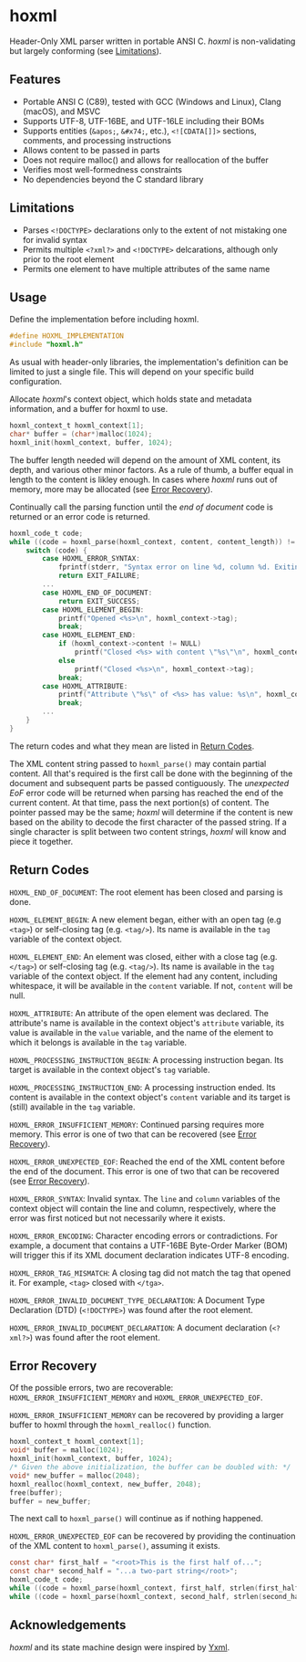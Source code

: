 # hoxml

Header-Only XML parser written in portable ANSI C. *hoxml* is non-validating but largely conforming (see [Limitations](#limitations)).


## Features

- Portable ANSI C (C89), tested with GCC (Windows and Linux), Clang (macOS), and MSVC
- Supports UTF-8, UTF-16BE, and UTF-16LE including their BOMs
- Supports entities (`&apos;`, `&#x74;`, etc.), `<![CDATA[]]>` sections, comments, and processing instructions
- Allows content to be passed in parts
- Does not require malloc() and allows for reallocation of the buffer
- Verifies most well-formedness constraints
- No dependencies beyond the C standard library


## Limitations

- Parses `<!DOCTYPE>` declarations only to the extent of not mistaking one for invalid syntax
- Permits multiple `<?xml?>` and `<!DOCTYPE>` delcarations, although only prior to the root element
- Permits one element to have multiple attributes of the same name


## Usage

Define the implementation before including hoxml.
``` c
#define HOXML_IMPLEMENTATION
#include "hoxml.h"
```
As usual with header-only libraries, the implementation's definition can be limited to just a single file. This will depend on your specific build configuration.

Allocate *hoxml*'s context object, which holds state and metadata information, and a buffer for hoxml to use.
``` c
hoxml_context_t hoxml_context[1];
char* buffer = (char*)malloc(1024);
hoxml_init(hoxml_context, buffer, 1024);
```
The buffer length needed will depend on the amount of XML content, its depth, and various other minor factors. As a rule of thumb, a buffer equal in length to the content is likley enough. In cases where *hoxml* runs out of memory, more may be allocated (see [Error Recovery](#error-recovery)).

Continually call the parsing function until the *end of document* code is returned or an error code is returned.
``` c
hoxml_code_t code;
while ((code = hoxml_parse(hoxml_context, content, content_length)) != HOXML_END_OF_DOCUMENT) {
    switch (code) {
        case HOXML_ERROR_SYNTAX:
            fprintf(stderr, "Syntax error on line %d, column %d. Exiting...\n", hoxml_context->line, hoxml_context->column);
            return EXIT_FAILURE;
        ...
        case HOXML_END_OF_DOCUMENT:
            return EXIT_SUCCESS;
        case HOXML_ELEMENT_BEGIN:
            printf("Opened <%s>\n", hoxml_context->tag);
            break;
        case HOXML_ELEMENT_END:
            if (hoxml_context->content != NULL)
                printf("Closed <%s> with content \"%s\"\n", hoxml_context->tag, hoxml_context->content);
            else
                printf("Closed <%s>\n", hoxml_context->tag);
            break;
        case HOXML_ATTRIBUTE:
            printf("Attribute \"%s\" of <%s> has value: %s\n", hoxml_context->attribute, hoxml_context->tag, hoxml_context->value);
            break;
        ...
    }
}
```
The return codes and what they mean are listed in [Return Codes](#return-codes).

The XML content string passed to `hoxml_parse()` may contain partial content. All that's required is the first call be done with the beginning of the document and subsequent parts be passed contiguously.
The *unexpected EoF* error code will be returned when parsing has reached the end of the current content. At that time, pass the next portion(s) of content. The pointer passed may be the same; *hoxml* will determine if the content is new based on the ability to decode the first character of the passed string. If a single character is split between two content strings, *hoxml* will know and piece it together.


## Return Codes

`HOXML_END_OF_DOCUMENT`: The root element has been closed and parsing is done.

`HOXML_ELEMENT_BEGIN`: A new element began, either with an open tag (e.g `<tag>`) or self-closing tag (e.g. `<tag/>`). Its name is available in the `tag` variable of the context object.

`HOXML_ELEMENT_END`: An element was closed, either with a close tag (e.g. `</tag>`) or self-closing tag (e.g. `<tag/>`). Its name is available in the `tag` variable of the context object. If the element had any content, including whitespace, it will be available in the `content` variable. If not, `content` will be null.

`HOXML_ATTRIBUTE`: An attribute of the open element was declared. The attribute's name is available in the context object's `attribute` variable, its value is available in the `value` variable, and the name of the element to which it belongs is available in the `tag` variable.

`HOXML_PROCESSING_INSTRUCTION_BEGIN`: A processing instruction began. Its target is available in the context object's `tag` variable.

`HOXML_PROCESSING_INSTRUCTION_END`: A processing instruction ended. Its content is available in the context object's `content` variable and its target is (still) available in the `tag` variable.

`HOXML_ERROR_INSUFFICIENT_MEMORY`: Continued parsing requires more memory. This error is one of two that can be recovered (see [Error Recovery](#error-recovery)).

`HOXML_ERROR_UNEXPECTED_EOF`: Reached the end of the XML content before the end of the document. This error is one of two that can be recovered (see [Error Recovery](#error-recovery)).

`HOXML_ERROR_SYNTAX`: Invalid syntax. The `line` and `column` variables of the context object will contain the line and column, respectively, where the error was first noticed but not necessarily where it exists.

`HOXML_ERROR_ENCODING`: Character encoding errors or contradictions. For example, a document that contains a UTF-16BE Byte-Order Marker (BOM) will trigger this if its XML document declaration indicates UTF-8 encoding.

`HOXML_ERROR_TAG_MISMATCH`: A closing tag did not match the tag that opened it. For example, `<tag>` closed with `</tga>`.

`HOXML_ERROR_INVALID_DOCUMENT_TYPE_DECLARATION`: A Document Type Declaration (DTD) (`<!DOCTYPE>`) was found after the root element.

`HOXML_ERROR_INVALID_DOCUMENT_DECLARATION`: A document declaration (`<?xml?>`) was found after the root element.


## Error Recovery

Of the possible errors, two are recoverable: `HOXML_ERROR_INSUFFICIENT_MEMORY` and `HOXML_ERROR_UNEXPECTED_EOF`.

`HOXML_ERROR_INSUFFICIENT_MEMORY` can be recovered by providing a larger buffer to hoxml through the `hoxml_realloc()` function.
``` c
hoxml_context_t hoxml_context[1];
void* buffer = malloc(1024);
hoxml_init(hoxml_context, buffer, 1024);
/* Given the above initialization, the buffer can be doubled with: */
void* new_buffer = malloc(2048);
hoxml_realloc(hoxml_context, new_buffer, 2048);
free(buffer);
buffer = new_buffer;
```
The next call to `hoxml_parse()` will continue as if nothing happened.

`HOXML_ERROR_UNEXPECTED_EOF` can be recovered by providing the continuation of the XML content to `hoxml_parse()`, assuming it exists.
``` c
const char* first_half = "<root>This is the first half of...";
const char* second_half = "...a two-part string</root>";
hoxml_code_t code;
while ((code = hoxml_parse(hoxml_context, first_half, strlen(first_half))) != HOXML_ERROR_UNEXPECTED_EOF) ;
while ((code = hoxml_parse(hoxml_context, second_half, strlen(second_half))) != HOXML_END_OF_DOCUMENT) ;
```


## Acknowledgements

*hoxml* and its state machine design were inspired by [Yxml](https://dev.yorhel.nl/yxml).
